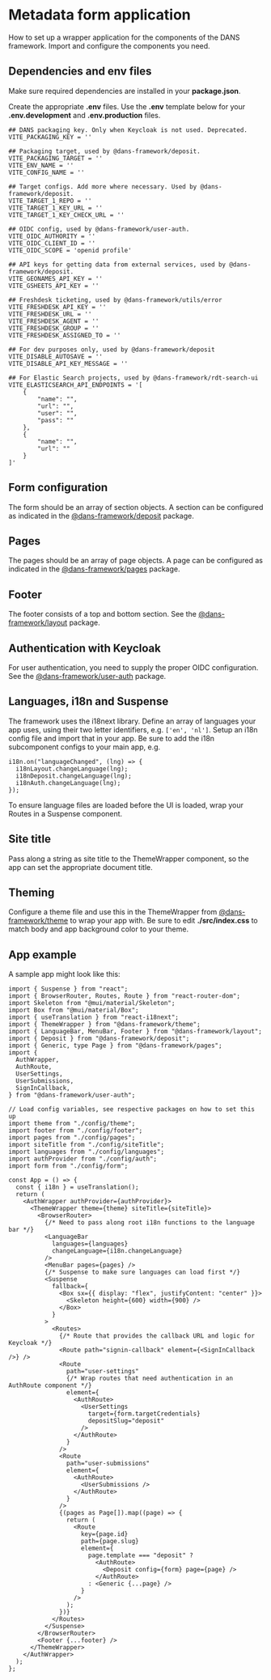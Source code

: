 # Metadata form application

How to set up a wrapper application for the components of the DANS framework. Import and configure the components you need.

## Dependencies and env files

Make sure required dependencies are installed in your **package.json**.

Create the appropriate **.env** files. Use the **.env** template below for your **.env.development** and **.env.production** files.

```
## DANS packaging key. Only when Keycloak is not used. Deprecated.
VITE_PACKAGING_KEY = ''

## Packaging target, used by @dans-framework/deposit.
VITE_PACKAGING_TARGET = ''
VITE_ENV_NAME = ''
VITE_CONFIG_NAME = ''

## Target configs. Add more where necessary. Used by @dans-framework/deposit.
VITE_TARGET_1_REPO = ''
VITE_TARGET_1_KEY_URL = ''
VITE_TARGET_1_KEY_CHECK_URL = ''

## OIDC config, used by @dans-framework/user-auth.
VITE_OIDC_AUTHORITY = ''
VITE_OIDC_CLIENT_ID = ''
VITE_OIDC_SCOPE = 'openid profile'

## API keys for getting data from external services, used by @dans-framework/deposit.
VITE_GEONAMES_API_KEY = ''
VITE_GSHEETS_API_KEY = ''

## Freshdesk ticketing, used by @dans-framework/utils/error
VITE_FRESHDESK_API_KEY = ''
VITE_FRESHDESK_URL = ''
VITE_FRESHDESK_AGENT = ''
VITE_FRESHDESK_GROUP = ''
VITE_FRESHDESK_ASSIGNED_TO = ''

## For dev purposes only, used by @dans-framework/deposit
VITE_DISABLE_AUTOSAVE = ''
VITE_DISABLE_API_KEY_MESSAGE = ''

## For Elastic Search projects, used by @dans-framework/rdt-search-ui
VITE_ELASTICSEARCH_API_ENDPOINTS = '[
    {
        "name": "",
        "url": "",
        "user": "",
        "pass": ""
    },
    {
        "name": "",
        "url": ""
    }
]'
```

## Form configuration

The form should be an array of section objects. A section can be configured as indicated in the [@dans-framework/deposit](deposit.md) package.

## Pages

The pages should be an array of page objects. A page can be configured as indicated in the [@dans-framework/pages](pages.md) package.

## Footer

The footer consists of a top and bottom section. See the [@dans-framework/layout](layout.md) package.

## Authentication with Keycloak

For user authentication, you need to supply the proper OIDC configuration. See the [@dans-framework/user-auth](user-auth.md) package.

## Languages, i18n and Suspense

The framework uses the i18next library. Define an array of languages your app uses, using their two letter identifiers, e.g. `['en', 'nl']`. Setup an i18n config file and import that in your app. Be sure to add the i18n subcomponent configs to your main app, e.g.

```tsx
i18n.on("languageChanged", (lng) => {
  i18nLayout.changeLanguage(lng);
  i18nDeposit.changeLanguage(lng);
  i18nAuth.changeLanguage(lng);
});
```

To ensure language files are loaded before the UI is loaded, wrap your Routes in a Suspense component.

## Site title

Pass along a string as site title to the ThemeWrapper component, so the app can set the appropriate document title.

## Theming

Configure a theme file and use this in the ThemeWrapper from [@dans-framework/theme](theme.md) to wrap your app with. Be sure to edit **./src/index.css** to match body and app background color to your theme.

## App example

A sample app might look like this:

```tsx
import { Suspense } from "react";
import { BrowserRouter, Routes, Route } from "react-router-dom";
import Skeleton from "@mui/material/Skeleton";
import Box from "@mui/material/Box";
import { useTranslation } from "react-i18next";
import { ThemeWrapper } from "@dans-framework/theme";
import { LanguageBar, MenuBar, Footer } from "@dans-framework/layout";
import { Deposit } from "@dans-framework/deposit";
import { Generic, type Page } from "@dans-framework/pages";
import {
  AuthWrapper,
  AuthRoute,
  UserSettings,
  UserSubmissions,
  SignInCallback,
} from "@dans-framework/user-auth";

// Load config variables, see respective packages on how to set this up
import theme from "./config/theme";
import footer from "./config/footer";
import pages from "./config/pages";
import siteTitle from "./config/siteTitle";
import languages from "./config/languages";
import authProvider from "./config/auth";
import form from "./config/form";

const App = () => {
  const { i18n } = useTranslation();
  return (
    <AuthWrapper authProvider={authProvider}>
      <ThemeWrapper theme={theme} siteTitle={siteTitle}>
        <BrowserRouter>
          {/* Need to pass along root i18n functions to the language bar */}
          <LanguageBar
            languages={languages}
            changeLanguage={i18n.changeLanguage}
          />
          <MenuBar pages={pages} />
          {/* Suspense to make sure languages can load first */}
          <Suspense
            fallback={
              <Box sx={{ display: "flex", justifyContent: "center" }}>
                <Skeleton height={600} width={900} />
              </Box>
            }
          >
            <Routes>
              {/* Route that provides the callback URL and logic for Keycloak */}
              <Route path="signin-callback" element={<SignInCallback />} />
              <Route
                path="user-settings"
                {/* Wrap routes that need authentication in an AuthRoute component */}
                element={
                  <AuthRoute>
                    <UserSettings
                      target={form.targetCredentials}
                      depositSlug="deposit"
                    />
                  </AuthRoute>
                }
              />
              <Route
                path="user-submissions"
                element={
                  <AuthRoute>
                    <UserSubmissions />
                  </AuthRoute>
                }
              />
              {(pages as Page[]).map((page) => {
                return (
                  <Route
                    key={page.id}
                    path={page.slug}
                    element={
                      page.template === "deposit" ?
                        <AuthRoute>
                          <Deposit config={form} page={page} />
                        </AuthRoute>
                      : <Generic {...page} />
                    }
                  />
                );
              })}
            </Routes>
          </Suspense>
        </BrowserRouter>
        <Footer {...footer} />
      </ThemeWrapper>
    </AuthWrapper>
  );
};
```
